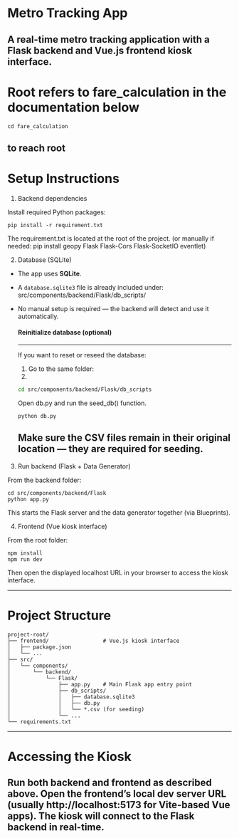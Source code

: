 # Metro Tracking App 

A real-time metro tracking application with a Flask backend and Vue.js frontend kiosk interface.
---
# Root refers to fare_calculation in the documentation below
```
cd fare_calculation
```
to reach root
---
# Setup Instructions
1. Backend dependencies

Install required Python packages:

```
pip install -r requirement.txt 
```

The requirement.txt is located at the root of the project. 
(or manually if needed: pip install geopy Flask Flask-Cors Flask-SocketIO eventlet)

2. Database (SQLite)  
- The app uses **SQLite**.  
- A `database.sqlite3` file is already included under:  
src/components/backend/Flask/db_scripts/

- No manual setup is required — the backend will detect and use it automatically.  

   #### Reinitialize database (optional) 
   ---
   If you want to reset or reseed the database:  
   1. Go to the same folder:
   2. 
    ```bash
    cd src/components/backend/Flask/db_scripts
   ```
   Open db.py and run the seed_db() function.
   
   ```
   python db.py
   ```
   
   Make sure the CSV files remain in their original location — they are required for seeding.
   ---

3. Run backend (Flask + Data Generator)

From the backend folder:

```
cd src/components/backend/Flask
python app.py
```

This starts the Flask server and the data generator together (via Blueprints).

4. Frontend (Vue kiosk interface)

From the root folder:
```
npm install
npm run dev
```

Then open the displayed localhost URL in your browser to access the kiosk interface.

---
# Project Structure
```
project-root/
├── frontend/                 # Vue.js kiosk interface
│   ├── package.json
│   └── ...
├── src/
│   └── components/
│       └── backend/
│           └── Flask/
│               ├── app.py    # Main Flask app entry point
│               ├── db_scripts/
│               │   ├── database.sqlite3
│               │   ├── db.py
│               │   └── *.csv (for seeding)
│               └── ...
└── requirements.txt
```
---
# Accessing the Kiosk

Run both backend and frontend as described above.
Open the frontend’s local dev server URL (usually http://localhost:5173 for Vite-based Vue apps).
The kiosk will connect to the Flask backend in real-time.
---
